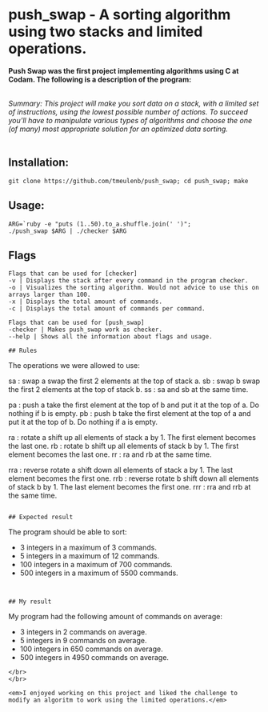 # push_swap - A sorting algorithm using two stacks and limited operations.

__Push Swap was the first project implementing algorithms using C at Codam. 
The following is a description of the program:__

 </br>
<em>Summary:
This project will make you sort data on a stack, with a limited set of instructions, using
the lowest possible number of actions. To succeed you’ll have to manipulate various
types of algorithms and choose the one (of many) most appropriate solution for an
optimized data sorting.</em>
</br>
</br>

## Installation:

```
git clone https://github.com/tmeulenb/push_swap; cd push_swap; make
```

## Usage:
```
ARG=`ruby -e "puts (1..50).to_a.shuffle.join(' ')"; 
./push_swap $ARG | ./checker $ARG
```

## Flags
```
Flags that can be used for [checker]
-v | Displays the stack after every command in the program checker.
-o | Visualizes the sorting algorithm. Would not advice to use this on arrays larger than 100.
-x | Displays the total amount of commands.
-c | Displays the total amount of commands per command.

Flags that can be used for [push_swap]
-checker | Makes push_swap work as checker.
--help | Shows all the information about flags and usage.

## Rules
```
The operations we were allowed to use:

sa : swap a 
swap the first 2 elements at the top of stack a.
sb : swap b
swap the first 2 elements at the top of stack b.
ss : sa and sb at the same time.

pa : push a
take the first element at the top of b and put it at the top of a. Do
nothing if b is empty.
pb : push b
take the first element at the top of a and put it at the top of b. Do
nothing if a is empty.

ra : rotate a
shift up all elements of stack a by 1. The first element becomes
the last one.
rb : rotate b
shift up all elements of stack b by 1. The first element becomes
the last one.
rr : ra and rb at the same time.

rra : reverse rotate a
shift down all elements of stack a by 1. The last element
becomes the first one.
rrb : reverse rotate b
shift down all elements of stack b by 1. The last element
becomes the first one.
rrr : rra and rrb at the same time.

```

## Expected result
```
The program should be able to sort:
- 3 integers in a maximum of 3 commands.
- 5 integers in a maximum of 12 commands. 
- 100 integers in a maximum of 700 commands. 
- 500 integers in a maximum of 5500 commands.
```


## My result
```
My program had the following amount of commands on average:
- 3 integers in 2 commands on average.
- 5 integers in 9 commands on average.
- 100 integers in 650 commands on average.
- 500 integers in 4950 commands on average.
```
</br>
</br>

<em>I enjoyed working on this project and liked the challenge to modify an algoritm to work using the limited operations.</em>

